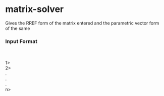 # matrix-solver
Gives the RREF form of the matrix entered and the parametric vector form of the same

### Input Format
<br>
<rows> <columns>
<br>
<row<sub>1</sub>>
<br>
<row<sub>2</sub>>
<br>
.
<br>
.
<br>
.
<br>
<row<sub>n</sub>>
